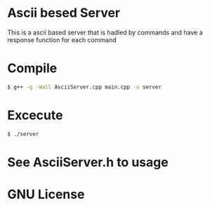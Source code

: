 # Ascii besed Server

This is a ascii based server that is hadled by commands and have a response function for each command

# Compile
```sh
$ g++ -g -Wall AsciiServer.cpp main.cpp -o server
```
# Excecute
```sh
$ ./server
```

# See AsciiServer.h to usage

# GNU License